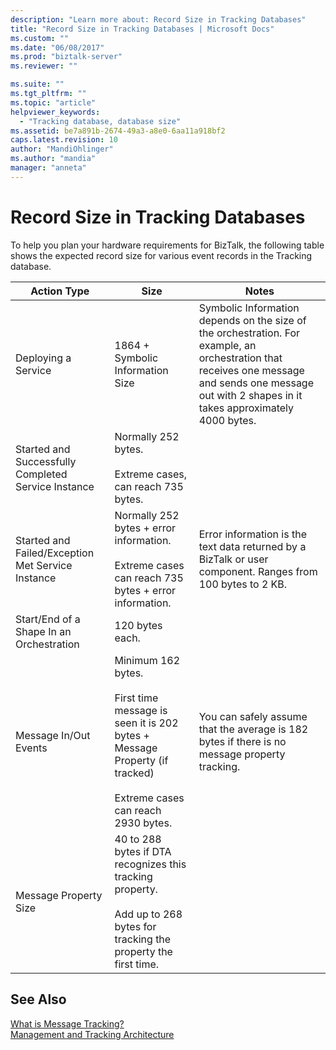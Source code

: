 ```yaml
---
description: "Learn more about: Record Size in Tracking Databases"
title: "Record Size in Tracking Databases | Microsoft Docs"
ms.custom: ""
ms.date: "06/08/2017"
ms.prod: "biztalk-server"
ms.reviewer: ""

ms.suite: ""
ms.tgt_pltfrm: ""
ms.topic: "article"
helpviewer_keywords: 
  - "Tracking database, database size"
ms.assetid: be7a891b-2674-49a3-a8e0-6aa11a918bf2
caps.latest.revision: 10
author: "MandiOhlinger"
ms.author: "mandia"
manager: "anneta"
---
```

# Record Size in Tracking Databases
To help you plan your hardware requirements for BizTalk, the following table shows the expected record size for various event records in the Tracking database.  
  
|Action Type|Size|Notes|  
|-----------------|----------|-----------|  
|Deploying a Service|1864 + Symbolic Information Size|Symbolic Information depends on the size of the orchestration. For example, an orchestration that receives one message and sends one message out with 2 shapes in it takes approximately 4000 bytes.|  
|Started and Successfully Completed Service Instance|Normally 252 bytes.<br /><br /> Extreme cases, can reach 735 bytes.||  
|Started and Failed/Exception Met Service Instance|Normally 252 bytes + error information.<br /><br /> Extreme cases can reach 735 bytes + error information.|Error information is the text data returned by a BizTalk or user component. Ranges from 100 bytes to 2 KB.|  
|Start/End of a Shape In an Orchestration|120 bytes each.||  
|Message In/Out Events|Minimum 162 bytes.<br /><br /> First time message is seen it is 202 bytes + Message Property (if tracked)<br /><br /> Extreme cases can reach 2930 bytes.|You can safely assume that the average is 182 bytes if there is no message property tracking.|  
|Message Property Size|40 to 288 bytes if DTA recognizes this tracking property.<br /><br /> Add up to 268 bytes for tracking the property the first time.||  
  
## See Also  
 [What is Message Tracking?](../core/what-is-message-tracking.md)   
 [Management and Tracking Architecture](../core/management-and-tracking-architecture.md)
